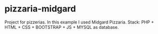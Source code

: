 # pizzaria-midgard
 Project for pizzerias. In this example I used Midgard Pizzaria.  Stack: PHP + HTML + CSS + BOOTSTRAP + JS + MYSQL as database.
